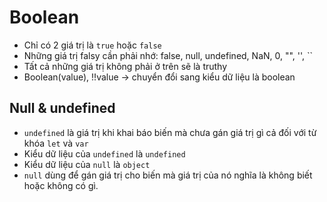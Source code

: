 # Boolean

- Chỉ có 2 giá trị là `true` hoặc `false`
- Những giá trị falsy cần phải nhớ: false, null, undefined, NaN, 0, "", '', ``
- Tất cả những giá trị không phải ở trên sẽ là truthy
- Boolean(value), !!value -> chuyển đổi sang kiểu dữ liệu là boolean

## Null & undefined

- `undefined` là giá trị khi khai báo biến mà chưa gán giá trị gì cả đối với từ khóa `let` và `var`
- Kiểu dữ liệu của `undefined` là `undefined`
- Kiểu dữ liệu của `null` là `object`
- `null` dùng để gán giá trị cho biến mà giá trị của nó nghĩa là không biết hoặc không có gì.
